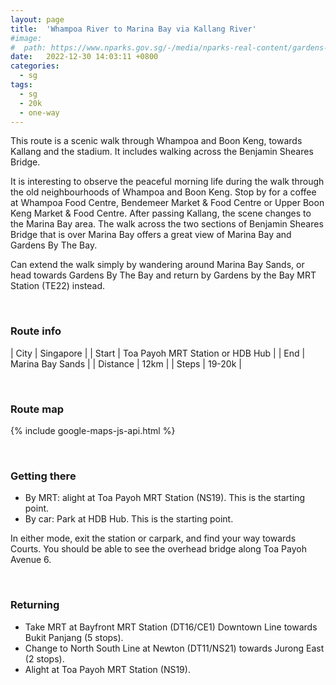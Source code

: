 ```yaml
---
layout: page
title:  'Whampoa River to Marina Bay via Kallang River'
#image: 
#  path: https://www.nparks.gov.sg/-/media/nparks-real-content/gardens-parks-and-nature/park-connector-network/alexandra-pc/alexandra-park-connector1.ashx
date:   2022-12-30 14:03:11 +0800
categories:
  - sg
tags:
  - sg
  - 20k
  - one-way
---
```


This route is a scenic walk through Whampoa and Boon Keng, towards Kallang and the stadium. It includes walking across the Benjamin Sheares Bridge. 

It is interesting to observe the peaceful morning life during the walk through the old neighbourhoods of Whampoa and Boon Keng. Stop by for a coffee at Whampoa Food Centre, Bendemeer Market & Food Centre or Upper Boon Keng Market & Food Centre. After passing Kallang, the scene changes to the Marina Bay area. The walk across the two sections of Benjamin Sheares Bridge that is over Marina Bay offers a great view of Marina Bay and Gardens By The Bay. 

Can extend the walk simply by wandering around Marina Bay Sands, or head towards Gardens By The Bay and return by Gardens by the Bay MRT Station (TE22) instead.


&nbsp;
&nbsp;
### Route info

| City | Singapore |
| Start | Toa Payoh MRT Station or HDB Hub |
| End | Marina Bay Sands |
| Distance | 12km |
| Steps | 19-20k |
  
&nbsp;
&nbsp;
### Route map
<script>
const mapConfig = {
  zoom: 14,
  center: {
    lat: 1.3078122063412911, 
    lng: 103.85065537654567
  }
};

const markersConfig = {
  'start': {
    position: {
      lat: 1.3327790582699819, 
      lng: 103.84737651964276
    },
    label: 'S'
  },
  'end': {
    position: {
      lat: 1.2813864468020761,
      lng: 103.85891338105242
    },
    label: 'E'
  }
};

const pathConfig = [
  markersConfig['start'].position,
  [ 1.3327145857733926, 103.84826840837519 ],
  [ 1.3326701692999543, 103.84916809272653 ],
  [ 1.3317929364600702, 103.84915143081564 ],
  [ 1.331789193582245, 103.8496559872853 ],
  [ 1.3313845624686118, 103.84965386786456 ],
  [ 1.331179069033853, 103.84991451275732 ],
  [ 1.3312023725326718, 103.84974498753752 ],
  [ 1.3309714573942557, 103.84971743974631 ],
  [ 1.3309960404505707, 103.84954903386797 ],
  [ 1.3301027193647108, 103.84943035728998 ],
  [ 1.329889857877369, 103.84943384773806 ],
  [ 1.3294501766550524, 103.84943733822192 ],
  [ 1.3294466871794184, 103.84919649558435 ],
  [ 1.3291116920823351, 103.84914064802489 ],
  [ 1.328884485168919, 103.84965025710382 ],
  [ 1.3286585178294474, 103.84951254597333 ],
  [ 1.3280313935943802, 103.85065176742931 ],
  [ 1.3279460949711324, 103.85086807556, '1' ],
  [ 1.3272250576562405, 103.85226785861512 ],
  [ 1.3263761794077473, 103.85389242410199 ],
  [ 1.3260513550754929, 103.8543386345326 ],
  [ 1.3259690659170853, 103.85425632332131 ],
  [ 1.3259019352878545, 103.85432997017949 ],
  [ 1.325997217466796, 103.85442094573563 ],
  [ 1.3255056472424696, 103.8552527234621 ],
  [ 1.3254017038641248, 103.85533719924359 ],
  [ 1.3250877055321713, 103.85591554406045 ],
  [ 1.324604797960346, 103.85654154235905 ],
  [ 1.3243722034316823, 103.85661507993943 ],
  [ 1.3241320312425569, 103.85690202884211 ],
  [ 1.3240786596543477, 103.85686866267515 ],
  [ 1.324027511879762, 103.85695986349145 ],
  [ 1.3243343986317682, 103.85723569068907 ],
  [ 1.3238473839477862, 103.85786440729856 ],
  [ 1.3239032451672896, 103.85794959555595, '2' ],
  [ 1.3241835009390217, 103.8581765560856 ],
  [ 1.3237413089278138, 103.8585804048461 ],
  [ 1.3233563396764905, 103.85847333610442 ],
  [ 1.322170364036414, 103.86002342413536 ],
  [ 1.3217276013461063, 103.86134020460881 ],
  [ 1.3213955287722343, 103.8628744728936 ],
  [ 1.3219766568381788, 103.86333712708898 ],
  [ 1.3218740973882148, 103.86345471537481 ],
  [ 1.3217909485901596, 103.86344373036533 ],
  [ 1.3216136686681976, 103.86355200976011 ],
  [ 1.3214771788859314, 103.86376856837796 ],
  [ 1.321238713910526, 103.86420482426932 ],
  [ 1.3208308133785696, 103.86487333138243, '3' ],
  [ 1.320751319036631, 103.86509358834905 ],
  [ 1.320780686589417, 103.86525160760407 ],
  [ 1.3207077739758257, 103.86538632921204 ],
  [ 1.320509005116484, 103.86525283350339 ],
  [ 1.3204098216668025, 103.86535005910585 ],
  [ 1.3198186871728013, 103.86668939354276 ],
  [ 1.3197926889152214, 103.86684055716293 ],
  [ 1.3201023404545615, 103.86719980258958 ],
  [ 1.3203763069858743, 103.86709962799897 ],
  [ 1.320926542492965, 103.86718828782554 ],
  [ 1.3209472628358307, 103.86768340161943 ],
  [ 1.319377971608062, 103.86774947961334 ],
  [ 1.3190920219227833, 103.86796768478757 ],
  [ 1.3191332930567536, 103.86807089021364 ],
  [ 1.3189505207006662, 103.86818589050148 ],
  [ 1.318680401986511, 103.86784695629949 ],
  [ 1.3185893478228605, 103.86784189639084 ],
  [ 1.3183010096645136, 103.86796261123682 ],
  [ 1.3180662671327226, 103.86809932251664 ],
  [ 1.317011347571637, 103.86879823392611, '4' ],
  [ 1.3160500052642206, 103.86943476255192 ],
  [ 1.315946327349427, 103.86961790159063 ],
  [ 1.3159507390345964, 103.86983413820968 ],
  [ 1.3160963291341996, 103.87004816857745 ],
  [ 1.3156639694727885, 103.87033280756998 ],
  [ 1.315350811464693, 103.86987451780925 ],
  [ 1.3147646494268026, 103.86979102337305 ],
  [ 1.3139271399149541, 103.86954753896627 ],
  [ 1.313606073636155, 103.8695829413713 ],
  [ 1.3133526818512868, 103.86971912152876 ],
  [ 1.3132743081864038, 103.86953426047127 ],
  [ 1.3130321211734888, 103.86945855711565 ],
  [ 1.31263099897827, 103.86956706517164 ],
  [ 1.3122601503331845, 103.86961753398832 ],
  [ 1.312073464379751, 103.86985473773008 ],
  [ 1.3118464139679467, 103.86996072233926 ],
  [ 1.3116193634897728, 103.87026605909969 ],
  [ 1.3111904899125584, 103.87056382595745 ],
  [ 1.3107969364767071, 103.87084140401602 ],
  [ 1.3112535601651365, 103.87149245304262, '5' ],
  [ 1.311626932809677, 103.87199966758399 ],
  [ 1.31140492792497, 103.87212079054149 ],
  [ 1.3104866338927217, 103.87243622091897 ],
  [ 1.3103226527149952, 103.87254977619679 ],
  [ 1.3100692103261744, 103.87190161764285 ],
  [ 1.3099129893058474, 103.8713531697742 ],
  [ 1.3099436208677298, 103.87127044300843 ],
  [ 1.3098976735533931, 103.87118465231168 ],
  [ 1.309949747266855, 103.87053203080528 ],
  [ 1.3098070869301393, 103.87044955759683 ],
  [ 1.3097248288195307, 103.87044639299478 ],
  [ 1.3090277501267915, 103.87056905698536 ],
  [ 1.308431743158284, 103.87098294580892 ],
  [ 1.3076293547727087, 103.87091454231862 ],
  [ 1.3071639156310224, 103.87069798862363 ],
  [ 1.3067922416829598, 103.87025385976044 ],
  [ 1.3064230623558601, 103.86976232429944 ],
  [ 1.30593414857862, 103.8693506316664, '6' ],
  [ 1.3053728956566606, 103.8690462288116 ],
  [ 1.305158372268936, 103.86900131692848 ],
  [ 1.3049787712720569, 103.86901628755842 ],
  [ 1.3045929739936768, 103.86925867447617 ],
  [ 1.304462863670128, 103.86947972283176 ],
  [ 1.304444639973053, 103.86968544431413 ],
  [ 1.3045175350291127, 103.86991199829123 ],
  [ 1.3052074345668647, 103.87067238706723 ],
  [ 1.3053428114344803, 103.87097446009633 ],
  [ 1.3053323979747573, 103.87115674355555 ],
  [ 1.3051501602236857, 103.87146402400332 ],
  [ 1.3049627156455526, 103.87157079083713 ],
  [ 1.3049132511314958, 103.87164630895474 ],
  [ 1.3042545916832433, 103.87194838147745 ],
  [ 1.3040020630246596, 103.87216451816603 ],
  [ 1.3036792254752514, 103.872055462588 ],
  [ 1.3031711314257728, 103.8720335553206 ],
  [ 1.302867885149054, 103.87207615460754 ],
  [ 1.302188195682855, 103.87226073222504 ],
  [ 1.301601500278872, 103.87238865822971 ],
  [ 1.3006818203218111, 103.87295293630675, '7' ],
  [ 1.3000570136920417, 103.87352287493636 ],
  [ 1.2996631993552625, 103.87404990621442 ],
  [ 1.2986868656676829, 103.8734443377465 ],
  [ 1.2987265594246065, 103.8733310154954 ],
  [ 1.2985222475031373, 103.87329111525732 ],
  [ 1.2984103094031811, 103.87245430281757 ],
  [ 1.2985570150693653, 103.87210854460118 ],
  [ 1.298613357308254, 103.87181704839793 ],
  [ 1.2982679756797053, 103.87078739273117 ],
  [ 1.2981054284753752, 103.8699976714884 ],
  [ 1.2980472488920674, 103.86949243214939 ],
  [ 1.2980460006100056, 103.86751337680826 ],
  [ 1.2981572580731782, 103.86751488565415, '8' ],
  [ 1.2983328247984165, 103.86750697209597 ],
  [ 1.2985042159301168, 103.86724008096655 ],
  [ 1.2985477093719058, 103.86701204391603 ],
  [ 1.2985150438244035, 103.86672712850078 ],
  [ 1.2984267197576878, 103.86654353592921 ],
  [ 1.2982851518425071, 103.86637259041348 ],
  [ 1.2981125455011457, 103.86626555343831 ],
  [ 1.297746089647981, 103.86614096501529 ],
  [ 1.2969706929544231, 103.866023984803 ],
  [ 1.2961418246905891, 103.86604074106025 ],
  [ 1.2953529576173033, 103.86613814282492 ],
  [ 1.2941391425454045, 103.86649906814317 ],
  [ 1.2941639357787502, 103.86649113457845 ],
  [ 1.2944561741469438, 103.86820166412572 ],
  [ 1.294518894409799, 103.86829161316959 ],
  [ 1.294621563498257, 103.86878657557038, 'a', 'Staircase to Benjamin Sheares Bridge (ECP).' ],
  [ 1.2946829701730147, 103.86880340585012 ],
  [ 1.2945194168646725, 103.86797066395168, '9' ],
  [ 1.294115665368997, 103.86582435429686 ],
  [ 1.2939165000286734, 103.86511893333062 ],
  [ 1.2937565145967354, 103.86443963822121 ],
  [ 1.2935721191549199, 103.8639625831283 ],
  [ 1.293366834803777, 103.86360013279682 ],
  [ 1.2930962324434323, 103.86325168236665 ],
  [ 1.2929080550313494, 103.8630587903529 ],
  [ 1.292736984596804, 103.86286589815644 ],
  [ 1.2926374527214386, 103.86271500674862 ],
  [ 1.2925690245066537, 103.8625703378609 ],
  [ 1.292528589714272, 103.86228099951903 ],
  [ 1.2925363656529896, 103.86206321809692 ],
  [ 1.2926094593716346, 103.8618158806018, 'b', 'Exit from Benjamin Sheares Bridge (ECP).' ],
  [ 1.2924290577900301, 103.86174276825257 ],
  [ 1.2923730710944201, 103.8617614352387 ],
  [ 1.2914411213811632, 103.86147777635085 ],
  [ 1.2914360623439745, 103.86123666292477 ],
  [ 1.2920614450867884, 103.86121920727727, 'c', 'Staircase to Benjamin Sheares Bridge (Sheares Avenue).' ],
  [ 1.2920596108943512, 103.86124049203973 ],
  [ 1.291751103939628, 103.86125428357046, '10' ],
  [ 1.2885244607136768, 103.86138957587873 ],
  [ 1.2875563784268191, 103.86143141728682 ],
  [ 1.2853752043040052, 103.86138061001576, 'd', 'Exit from Benjamin Sheares Bridge (Sheares Avenue).'  ],
  [ 1.285370472197267, 103.8612998410336 ],
  [ 1.2859733217673104, 103.86132806667035 ],
  [ 1.2863793052004424, 103.85993606791452 ],
  [ 1.2866187664595492, 103.85955722849793, '11' ],
  [ 1.286480366461248, 103.85895734559604 ],
  [ 1.2860697805507488, 103.85886505612037 ],
  [ 1.285640741864601, 103.85900810505395 ],
  [ 1.2849071838112114, 103.8589250061966 ],
  [ 1.283186098894325, 103.85796963330108 ],
  [ 1.282143296209407, 103.85714810483546 ],
  [ 1.281234303705936, 103.85844501236349 ],
  [ 1.2815619105985236, 103.85866654813822, 'e', 'Entrance to Bayfront MRT Station (DT16/CE1).' ],
  [ 1.28135596594527, 103.85889508176535 ],
  markersConfig['end'].position,
];
</script>

{% include google-maps-js-api.html %}
  
&nbsp;
&nbsp;
### Getting there
- By MRT: alight at Toa Payoh MRT Station (NS19). This is the starting point. 
- By car: Park at HDB Hub. This is the starting point.

In either mode, exit the station or carpark, and find your way towards Courts. You should be able to see the overhead bridge along Toa Payoh Avenue 6.


&nbsp;
&nbsp;
### Returning
- Take MRT at Bayfront MRT Station (DT16/CE1) Downtown Line towards Bukit Panjang (5 stops).
- Change to North South Line at Newton (DT11/NS21) towards Jurong East (2 stops).
- Alight at Toa Payoh MRT Station (NS19).
  
&nbsp;
&nbsp;